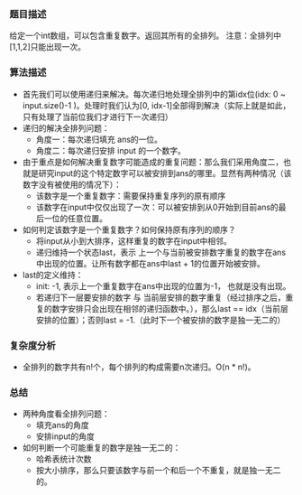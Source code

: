 ### 题目描述
给定一个int数组，可以包含重复数字。返回其所有的全排列。
注意：全排列中[1,1,2]只能出现一次。

### 算法描述
* 首先我们可以使用递归来解决。每次递归地处理全排列中的第idx位(idx: 0 ~ input.size()-1 )。处理时我们认为[0, idx-1]全部得到解决（实际上就是如此，只有处理了当前位我们才进行下一次递归）
* 递归的解决全排列问题：
	* 角度一：每次递归填充 ans的一位。
	* 角度二：每次递归安排 input 的一个数字。
* 由于重点是如何解决重复数字可能造成的重复问题：那么我们采用角度二，也就是研究input的这个特定数字可以被安排到ans的哪里。显然有两种情况（该数字没有被使用的情况下）：
	* 该数字是一个重复数字：需要保持重复序列的原有顺序
	* 该数字在input中仅仅出现了一次：可以被安排到从0开始到目前ans的最后一位的任意位置。
* 如何判定该数字是一个重复数字？如何保持原有序列的顺序？
	* 将input从小到大排序，这样重复的数字在input中相邻。
	* 递归维持一个状态last，表示 上一个与当前被安排数字重复的数字在ans中出现的位置。让所有数字都在ans中last + 1的位置开始被安排。
* last的定义维持：
	* init: -1, 表示上一个重复数字在ans中出现的位置为-1， 也就是没有出现。
	* 若递归下一层要安排的数字 与 当前层安排的数字重复（经过排序之后，重复的数字安排只会出现在相邻的递归函数中。），那么last == idx（当前层安排的位置）；否则last = -1.（此时下一个被安排的数字是独一无二的）

### 复杂度分析
* 全排列的数字共有n!个，每个排列的构成需要n次递归。O(n * n!)。

### 总结
* 两种角度看全排列问题：
	* 填充ans的角度
	* 安排input的角度
* 如何判断一个可能重复的数字是独一无二的：
	* 哈希表统计次数
	* 按大小排序，那么只要该数字与前一个和后一个不重复，就是独一无二的。